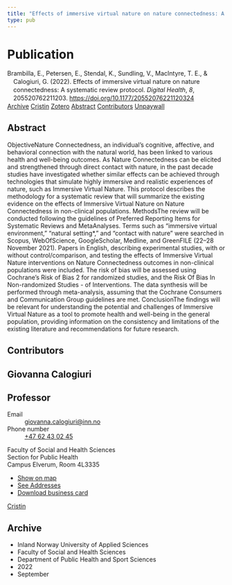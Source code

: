 ```yaml
---
title: "Effects of immersive virtual nature on nature connectedness: A systematic review protocol"
type: pub
---
```

<h1>Publication</h1>
<article id="csl-bib-container-6T6ELUQK" class="csl-bib-container">
  <div class="csl-bib-body" style="line-height: 1.35; padding-left: 1em; text-indent:-1em;">
  <div class="csl-entry">Brambilla, E., Petersen, E., Stendal, K., Sundling, V., MacIntyre, T. E., &amp; Calogiuri, G. (2022). Effects of immersive virtual nature on nature connectedness: A systematic review protocol. <i>Digital Health</i>, <i>8</i>, 205520762211203. <a href="https://doi.org/10.1177/20552076221120324">https://doi.org/10.1177/20552076221120324</a></div>
</div>
  <div class="csl-bib-buttons">
    <a href="#taxonomy-article-6T6ELUQK" class="csl-bib-button">Archive</a>
    <a href="https://app.cristin.no/results/show.jsf?id=2049727" alt="Cristin URL" class="csl-bib-button">Cristin</a>
    <a href="http://zotero.org/groups/5022929/items/6T6ELUQK" alt="Zotero URL" class="csl-bib-button">Zotero</a>
    <a href="#abstract-article-6T6ELUQK" class="csl-bib-button">Abstract</a>
    <a href="#contributors-article-6T6ELUQK" class="csl-bib-button">Contributors</a>
    <a href="https://journals.sagepub.com/doi/pdf/10.1177/20552076221120324" class="csl-bib-button">Unpaywall</a>
  </div>
  <div id="csl-bib-meta-container-6T6ELUQK"></div>
</article>
<div id="csl-bib-meta-6T6ELUQK" class="csl-bib-meta">
  <article id="abstract-article-6T6ELUQK" class="abstract-article">
    <h1>Abstract</h1>
    ObjectiveNature Connectedness, an individual’s cognitive, affective, and behavioral connection with the natural world, has been linked to various health and well-being outcomes. As Nature Connectedness can be elicited and strengthened through direct contact with nature, in the past decade studies have investigated whether similar effects can be achieved through technologies that simulate highly immersive and realistic experiences of nature, such as Immersive Virtual Nature. This protocol describes the methodology for a systematic review that will summarize the existing evidence on the effects of Immersive Virtual Nature on Nature Connectedness in non-clinical populations. MethodsThe review will be conducted following the guidelines of Preferred Reporting Items for Systematic Reviews and MetaAnalyses. Terms such as “immersive virtual environment,” “natural setting*,” and “contact with nature” were searched in Scopus, WebOfScience, GoogleScholar, Medline, and GreenFILE (22–28 November 2021). Papers in English, describing experimental studies, with or without control/comparison, and testing the effects of Immersive Virtual Nature interventions on Nature Connectedness outcomes in non-clinical populations were included. The risk of bias will be assessed using Cochrane’s Risk of Bias 2 for randomized studies, and the Risk Of Bias In Non-randomized Studies - of Interventions. The data synthesis will be performed through meta-analysis, assuming that the Cochrane Consumers and Communication Group guidelines are met. ConclusionThe findings will be relevant for understanding the potential and challenges of Immersive Virtual Nature as a tool to promote health and well-being in the general population, providing information on the consistency and limitations of the existing literature and recommendations for future research.
  </article>
  <article id="contributors-article-6T6ELUQK" class="contributors-article">
    <h1>Contributors</h1>
    <div class="personas">
<div class="vrtx-hinn-person-card">
<div class="photo">
<i class="lar la-user-circle missing-person"></i>
</div>
<div class="info">
<hgroup><h1>Giovanna Calogiuri</h1>
<h2>Professor</h2>
</hgroup><dl>
<dt>Email</dt>
<dd>
<a href="mailto:giovanna.calogiuri@inn.no">giovanna.calogiuri@inn.no</a>
</dd>
<dt>Phone number</dt>
<dd><a href="tel:+4762430245">
+47 62 43 02 45
</a></dd>
</dl>
<p>
Faculty of Social and Health Sciences<br>
Section for Public Health<br>
Campus Elverum,
Room 4L3335
</p>
<ul class="vrtx-hinn-links">
<li><a href="https://www.google.com/maps?q=60.88177,11.53669">Show on map</a></li>
<li><a href="https://www.inn.no/english/find-an-employee/giovanna-calogiuri.html#vrtx-hinn-addresses">See Addresses</a></li>
<li><a href="https://www.inn.no/english/find-an-employee/giovanna-calogiuri.html?vrtx=vcf">Download business card</a></li>
</ul>
</div>
</div>
<a href="https://app.cristin.no/persons/show.jsf?id=358086" alt="Cristin URL" class="personas-cristin">Cristin</a>
</div>
  </article>
  <article id="taxonomy-article-6T6ELUQK" class="taxonomy-article">
    <h1>Archive</h1>
    <ul>
      <li>Inland Norway University of Applied Sciences</li>
      <li>Faculty of Social and Health Sciences</li>
      <li>Department of Public Health and Sport Sciences</li>
      <li>2022</li>
      <li>September</li>
    </ul>
  </article>
</div>
